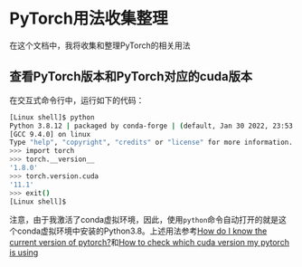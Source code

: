 # PyTorch用法收集整理
在这个文档中，我将收集和整理PyTorch的相关用法

## 查看PyTorch版本和PyTorch对应的cuda版本
在交互式命令行中，运行如下的代码：
``` bash
[Linux shell]$ python
Python 3.8.12 | packaged by conda-forge | (default, Jan 30 2022, 23:53:36) 
[GCC 9.4.0] on linux
Type "help", "copyright", "credits" or "license" for more information.
>>> import torch
>>> torch.__version__
'1.8.0'
>>> torch.version.cuda
'11.1'
>>> exit()
[Linux shell]$
```
注意，由于我激活了conda虚拟环境，因此，使用`python`命令自动打开的就是这个conda虚拟环境中安装的Python3.8。上述用法参考[How do I know the current version of pytorch?](https://discuss.pytorch.org/t/how-do-i-know-the-current-version-of-pytorch/6754)和[How to check which cuda version my pytorch is using](https://discuss.pytorch.org/t/how-to-check-which-cuda-version-my-pytorch-is-using/116622)